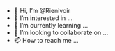 - 👋 Hi, I’m @Rienivoir
- 👀 I’m interested in ...
- 🌱 I’m currently learning ...
- 💞️ I’m looking to collaborate on ...
- 📫 How to reach me ...

<!---
Rienivoir/Rienivoir is a ✨ special ✨ repository because its `README.md` (this file) appears on your GitHub profile.
You can click the Preview link to take a look at your changes.
--->

